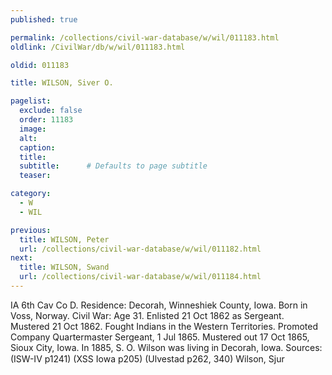 ```yaml
---
published: true

permalink: /collections/civil-war-database/w/wil/011183.html
oldlink: /CivilWar/db/w/wil/011183.html

oldid: 011183

title: WILSON, Siver O.

pagelist:
  exclude: false
  order: 11183
  image: 
  alt:
  caption:
  title:
  subtitle:      # Defaults to page subtitle
  teaser:

category: 
  - W 
  - WIL

previous:
  title: WILSON, Peter
  url: /collections/civil-war-database/w/wil/011182.html  
next:
  title: WILSON, Swand
  url: /collections/civil-war-database/w/wil/011184.html   
---
```

IA 6th Cav Co D. Residence: Decorah, Winneshiek County, Iowa. Born in Voss, Norway. Civil War: Age 31. Enlisted 21 Oct 1862 as Sergeant. Mustered 21 Oct 1862. Fought Indians in the Western Territories. Promoted Company Quartermaster Sergeant, 1 Jul 1865. Mustered out 17 Oct 1865, Sioux City, Iowa. In 1885, S. O. Wilson was living in Decorah, Iowa. Sources: (ISW-IV p1241) (XSS Iowa p205) (Ulvestad p262, 340) &#147;Wilson, Sjur&#148;